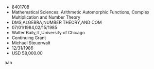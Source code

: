 
* 8401708
* Mathematical Sciences: Arithmetic Automorphic Functions, Complex Multiplication and Number Theory
* DMS,ALGEBRA,NUMBER THEORY,AND COM
* 07/01/1984,02/15/1985
* Walter Baily,IL,University of Chicago
* Continuing Grant
* Michael Steuerwalt
* 12/31/1986
* USD 58,000.00

nan
